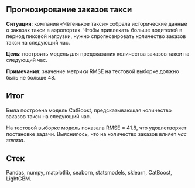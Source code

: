 ## Прогнозирование заказов такси

**Ситуация**: компания «Чётенькое такси» собрала исторические данные о заказах такси в аэропортах. Чтобы привлекать больше водителей в период пиковой нагрузки, нужно спрогнозировать количество заказов такси на следующий час.

**Цель**: построить модель для предсказания количества заказов такси на следующий час.

**Примечания**: значение метрики RMSE на тестовой выборке должно быть не больше 48.

## Итог
Была построена модель CatBoost, предсказывающая количество заказов такси на следующий час. 

На тестовой выборке модель показала RMSE = 41.8, что удовлетворяет постановке задачи. Выяснилось, что на количество заказов влияет *час заказа*.

## Стек
Pandas, numpy, matplotlib, seaborn, statsmodels, sklearn, CatBoost, LightGBM.